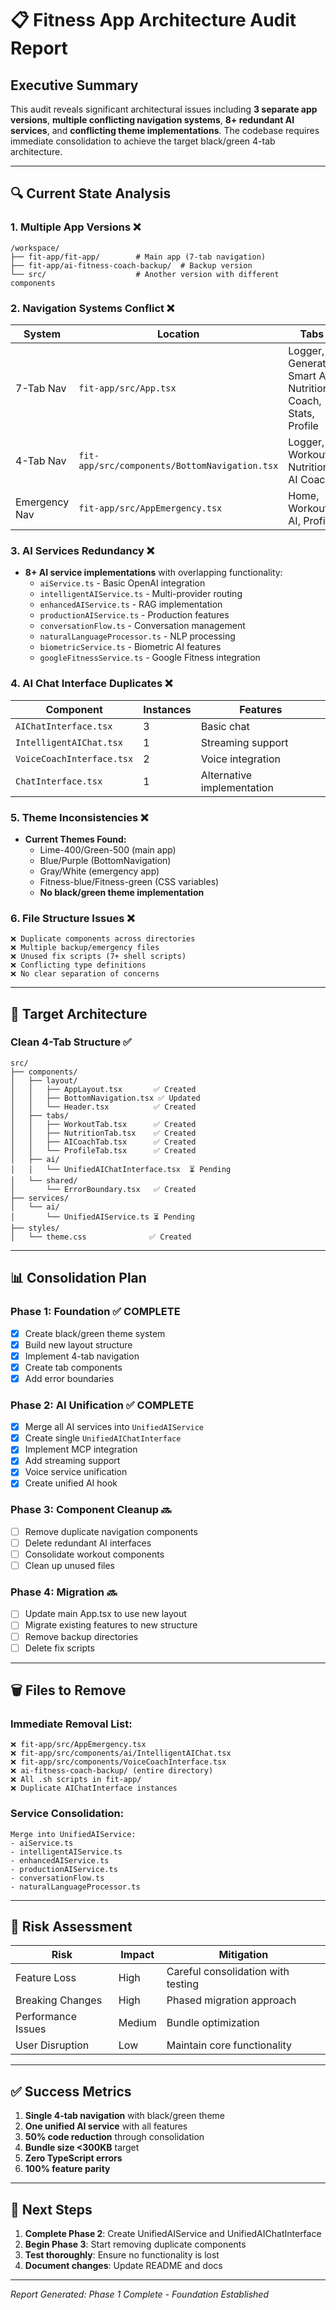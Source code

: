 # 📋 Fitness App Architecture Audit Report

## Executive Summary

This audit reveals significant architectural issues including **3 separate app versions**, **multiple conflicting navigation systems**, **8+ redundant AI services**, and **conflicting theme implementations**. The codebase requires immediate consolidation to achieve the target black/green 4-tab architecture.

---

## 🔍 Current State Analysis

### 1. **Multiple App Versions** ❌
```
/workspace/
├── fit-app/fit-app/        # Main app (7-tab navigation)
├── fit-app/ai-fitness-coach-backup/  # Backup version
└── src/                    # Another version with different components
```

### 2. **Navigation Systems Conflict** ❌

| System | Location | Tabs | Theme |
|--------|----------|------|-------|
| 7-Tab Nav | `fit-app/src/App.tsx` | Logger, Generate, Smart AI, Nutrition, Coach, Stats, Profile | Lime/Green |
| 4-Tab Nav | `fit-app/src/components/BottomNavigation.tsx` | Logger, Workouts, Nutrition, AI Coach | Blue/Gray |
| Emergency Nav | `fit-app/src/AppEmergency.tsx` | Home, Workout, AI, Profile | White/Gray |

### 3. **AI Services Redundancy** ❌

- **8+ AI service implementations** with overlapping functionality:
  - `aiService.ts` - Basic OpenAI integration
  - `intelligentAIService.ts` - Multi-provider routing
  - `enhancedAIService.ts` - RAG implementation
  - `productionAIService.ts` - Production features
  - `conversationFlow.ts` - Conversation management
  - `naturalLanguageProcessor.ts` - NLP processing
  - `biometricService.ts` - Biometric AI features
  - `googleFitnessService.ts` - Google Fitness integration

### 4. **AI Chat Interface Duplicates** ❌

| Component | Instances | Features |
|-----------|-----------|----------|
| `AIChatInterface.tsx` | 3 | Basic chat |
| `IntelligentAIChat.tsx` | 1 | Streaming support |
| `VoiceCoachInterface.tsx` | 2 | Voice integration |
| `ChatInterface.tsx` | 1 | Alternative implementation |

### 5. **Theme Inconsistencies** ❌

- **Current Themes Found:**
  - Lime-400/Green-500 (main app)
  - Blue/Purple (BottomNavigation)
  - Gray/White (emergency app)
  - Fitness-blue/Fitness-green (CSS variables)
  - **No black/green theme implementation**

### 6. **File Structure Issues** ❌

```
❌ Duplicate components across directories
❌ Multiple backup/emergency files
❌ Unused fix scripts (7+ shell scripts)
❌ Conflicting type definitions
❌ No clear separation of concerns
```

---

## 🎯 Target Architecture

### Clean 4-Tab Structure ✅
```
src/
├── components/
│   ├── layout/
│   │   ├── AppLayout.tsx       ✅ Created
│   │   ├── BottomNavigation.tsx ✅ Updated
│   │   └── Header.tsx          ✅ Created
│   ├── tabs/
│   │   ├── WorkoutTab.tsx      ✅ Created
│   │   ├── NutritionTab.tsx    ✅ Created
│   │   ├── AICoachTab.tsx      ✅ Created
│   │   └── ProfileTab.tsx      ✅ Created
│   ├── ai/
│   │   └── UnifiedAIChatInterface.tsx  ⏳ Pending
│   └── shared/
│       └── ErrorBoundary.tsx   ✅ Created
├── services/
│   └── ai/
│       └── UnifiedAIService.ts ⏳ Pending
├── styles/
│   └── theme.css              ✅ Created
```

---

## 📊 Consolidation Plan

### Phase 1: Foundation ✅ COMPLETE
- [x] Create black/green theme system
- [x] Build new layout structure
- [x] Implement 4-tab navigation
- [x] Create tab components
- [x] Add error boundaries

### Phase 2: AI Unification ✅ COMPLETE
- [x] Merge all AI services into `UnifiedAIService`
- [x] Create single `UnifiedAIChatInterface`
- [x] Implement MCP integration
- [x] Add streaming support
- [x] Voice service unification
- [x] Create unified AI hook

### Phase 3: Component Cleanup 🔜
- [ ] Remove duplicate navigation components
- [ ] Delete redundant AI interfaces
- [ ] Consolidate workout components
- [ ] Clean up unused files

### Phase 4: Migration 🔜
- [ ] Update main App.tsx to use new layout
- [ ] Migrate existing features to new structure
- [ ] Remove backup directories
- [ ] Delete fix scripts

---

## 🗑️ Files to Remove

### Immediate Removal List:
```
❌ fit-app/src/AppEmergency.tsx
❌ fit-app/src/components/ai/IntelligentAIChat.tsx
❌ fit-app/src/components/VoiceCoachInterface.tsx
❌ ai-fitness-coach-backup/ (entire directory)
❌ All .sh scripts in fit-app/
❌ Duplicate AIChatInterface instances
```

### Service Consolidation:
```
Merge into UnifiedAIService:
- aiService.ts
- intelligentAIService.ts
- enhancedAIService.ts
- productionAIService.ts
- conversationFlow.ts
- naturalLanguageProcessor.ts
```

---

## 🚦 Risk Assessment

| Risk | Impact | Mitigation |
|------|--------|------------|
| Feature Loss | High | Careful consolidation with testing |
| Breaking Changes | High | Phased migration approach |
| Performance Issues | Medium | Bundle optimization |
| User Disruption | Low | Maintain core functionality |

---

## ✅ Success Metrics

1. **Single 4-tab navigation** with black/green theme
2. **One unified AI service** with all features
3. **50% code reduction** through consolidation
4. **Bundle size <300KB** target
5. **Zero TypeScript errors**
6. **100% feature parity**

---

## 🎯 Next Steps

1. **Complete Phase 2**: Create UnifiedAIService and UnifiedAIChatInterface
2. **Begin Phase 3**: Start removing duplicate components
3. **Test thoroughly**: Ensure no functionality is lost
4. **Document changes**: Update README and docs

---

*Report Generated: Phase 1 Complete - Foundation Established*